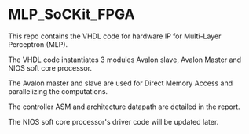 # MLP_SoCKit_FPGA

This repo contains the VHDL code for hardware IP for Multi-Layer Perceptron (MLP). 

The VHDL code instantiates 3 modules Avalon slave, Avalon Master and NIOS soft core processor.

The Avalon master and slave are used for Direct Memory Access and parallelizing the computations.

The controller ASM and architecture datapath are detailed in the report.

The NIOS soft core processor's driver code will be updated later.


